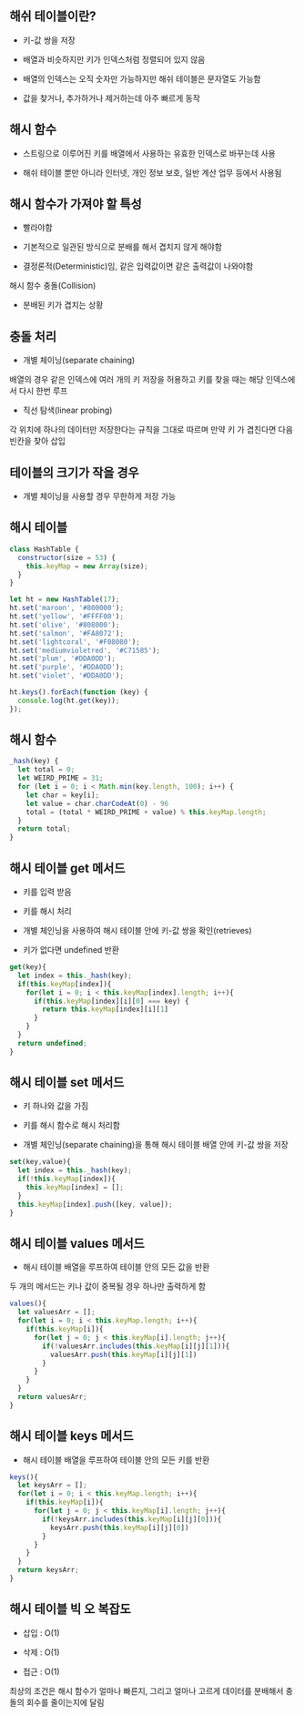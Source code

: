 ## 해쉬 테이블이란?

- 키-값 쌍을 저장

- 배열과 비슷하지만 키가 인덱스처럼 정렬되어 있지 않음

- 배열의 인덱스는 오직 숫자만 가능하지만 해쉬 테이블은 문자열도 가능함

- 값을 찾거나, 추가하거나 제거하는데 아주 빠르게 동작

## 해시 함수

- 스트링으로 이루어진 키를 배열에서 사용하는 유효한 인덱스로 바꾸는데 사용

- 해쉬 테이블 뿐만 아니라 인터넷, 개인 정보 보호, 일반 계산 업무 등에서 사용됨

## 해시 함수가 가져야 할 특성

- 빨라야함

- 기본적으로 일관된 방식으로 분배를 해서 겹치지 않게 해야함

- 결정론적(Deterministic)임, 같은 입력값이면 같은 출력값이 나와야함

해시 함수 충돌(Collision)

- 분배된 키가 겹치는 상황

## 충돌 처리

- 개별 체이닝(separate chaining)

배열의 경우 같은 인덱스에 여러 개의 키 저장을 허용하고 키를 찾을 때는 해당 인덱스에서 다시 한번 루프

- 직선 탐색(linear probing)

각 위치에 하나의 데이터만 저장한다는 규칙을 그대로 따르며 만약 키 가 겹친다면 다음 빈칸을 찾아 삽입

## 테이블의 크기가 작을 경우

- 개별 체이닝을 사용할 경우 무한하게 저장 가능

## 해시 테이블

```js
class HashTable {
  constructor(size = 53) {
    this.keyMap = new Array(size);
  }
}

let ht = new HashTable(17);
ht.set('maroon', '#800000');
ht.set('yellow', '#FFFF00');
ht.set('olive', '#808000');
ht.set('salmon', '#FA8072');
ht.set('lightcoral', '#F08080');
ht.set('mediumvioletred', '#C71585');
ht.set('plum', '#DDA0DD');
ht.set('purple', '#DDA0DD');
ht.set('violet', '#DDA0DD');

ht.keys().forEach(function (key) {
  console.log(ht.get(key));
});
```

## 해시 함수

```js
_hash(key) {
  let total = 0;
  let WEIRD_PRIME = 31;
  for (let i = 0; i < Math.min(key.length, 100); i++) {
    let char = key[i];
    let value = char.charCodeAt(0) - 96
    total = (total * WEIRD_PRIME + value) % this.keyMap.length;
  }
  return total;
}
```

## 해시 테이블 get 메서드

- 키를 입력 받음

- 키를 해시 처리

- 개별 체인닝을 사용하여 해시 테이블 안에 키-값 쌍을 확인(retrieves)

- 키가 없다면 undefined 반환

```js
get(key){
  let index = this._hash(key);
  if(this.keyMap[index]){
    for(let i = 0; i < this.keyMap[index].length; i++){
      if(this.keyMap[index][i][0] === key) {
        return this.keyMap[index][i][1]
      }
    }
  }
  return undefined;
}
```

## 해시 테이블 set 메서드

- 키 하나와 값을 가짐

- 키를 해시 함수로 해시 처리함

- 개별 체인닝(separate chaining)을 통해 해시 테이블 배열 안에 키-값 쌍을 저장

```js
set(key,value){
  let index = this._hash(key);
  if(!this.keyMap[index]){
    this.keyMap[index] = [];
  }
  this.keyMap[index].push([key, value]);
}
```

## 해시 테이블 values 메서드

- 해시 테이블 배열을 루프하여 테이블 안의 모든 값을 반환

두 개의 메서드는 키나 값이 중복될 경우 하나만 출력하게 함

```js
values(){
  let valuesArr = [];
  for(let i = 0; i < this.keyMap.length; i++){
    if(this.keyMap[i]){
      for(let j = 0; j < this.keyMap[i].length; j++){
        if(!valuesArr.includes(this.keyMap[i][j][1])){
          valuesArr.push(this.keyMap[i][j][1])
        }
      }
    }
  }
  return valuesArr;
}
```

## 해시 테이블 keys 메서드

- 해시 테이블 배열을 루프하여 테이블 안의 모든 키를 반환

```js
keys(){
  let keysArr = [];
  for(let i = 0; i < this.keyMap.length; i++){
    if(this.keyMap[i]){
      for(let j = 0; j < this.keyMap[i].length; j++){
        if(!keysArr.includes(this.keyMap[i][j][0])){
          keysArr.push(this.keyMap[i][j][0])
        }
      }
    }
  }
  return keysArr;
}
```

## 해시 테이블 빅 오 복잡도

- 삽입 : O(1)

- 삭제 : O(1)

- 접근 : O(1)

최상의 조건은 해시 함수가 얼마나 빠른지, 그리고 얼마나 고르게 데이터를 분배해서 충돌의 회수를 줄이는지에 달림
